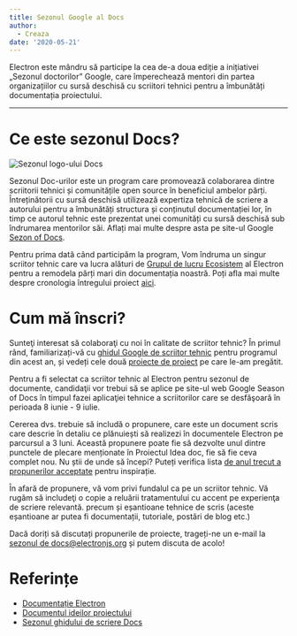 ```yaml
---
title: Sezonul Google al Docs
author:
  - Creaza
date: '2020-05-21'
---
```


Electron este mândru să participe la cea de-a doua ediție a inițiativei „Sezonul doctorilor” Google, care împerechează mentori din partea organizațiilor cu sursă deschisă cu scriitori tehnici pentru a îmbunătăți documentația proiectului.

---

# Ce este sezonul Docs?

![Sezonul logo-ului Docs](https://user-images.githubusercontent.com/16010076/82606204-8c8bce80-9b6b-11ea-9847-6a4b28a0761d.png)

Sezonul Doc-urilor este un program care promovează colaborarea dintre scriitorii tehnici și comunitățile open source în beneficiul ambelor părți. Întreținătorii cu sursă deschisă utilizează expertiza tehnică de scriere a autorului pentru a îmbunătăți structura și conținutul documentației lor, în timp ce autorul tehnic este prezentat unei comunități cu sursă deschisă sub îndrumarea mentorilor săi. Aflați mai multe despre asta pe site-ul Google [Sezon of Docs](https://developers.google.com/season-of-docs).

Pentru prima dată când participăm la program, Vom îndruma un singur scriitor tehnic care va lucra alături de [Grupul de lucru Ecosistem](https://github.com/electron/governance/tree/master/wg-ecosystem) al Electron pentru a remodela părți mari din documentația noastră. Poți afla mai multe despre cronologia întregului proiect [aici](https://developers.google.com/season-of-docs/docs/timeline).

# Cum mă înscri?

Sunteţi interesat să colaboraţi cu noi în calitate de scriitor tehnic? În primul rând, familiarizați-vă cu [ghidul Google de scriitor tehnic](https://developers.google.com/season-of-docs/docs/tech-writer-guide) pentru programul din acest an, și vedeți cele două [proiecte de proiect](https://github.com/electron/season-of-docs-2020/blob/master/project-ideas.md) pe care le-am pregătit.

Pentru a fi selectat ca scriitor tehnic al Electron pentru sezonul de documente, candidaţii vor trebui să se aplice pe site-ul web Google Season of Docs în timpul fazei aplicaţiei tehnice a scriitorilor care se desfăşoară în perioada 8 iunie - 9 iulie.

Cererea dvs. trebuie să includă o propunere, care este un document scris care descrie în detaliu ce plănuiești să realizezi în documentele Electron pe parcursul a 3 luni. Această propunere poate fie să dezvolte unul dintre punctele de plecare menționate în Proiectul Idea doc, fie să fie ceva complet nou. Nu știi de unde să începi? Puteți verifica lista [de anul trecut a propunerilor acceptate](https://developers.google.com/season-of-docs/docs/2019/participants) pentru inspirație.

În afară de propunere, vă vom privi fundalul ca pe un scriitor tehnic. Vă rugăm să includeţi o copie a reluării tratamentului cu accent pe experienţa de scriere relevantă. precum și eșantioane tehnice de scris (aceste eșantioane ar putea fi documentații, tutoriale, postări de blog etc.)

Dacă doriți să discutați propunerile de proiecte, trageți-ne un e-mail la [sezonul de docs@electronjs.org](mailto:season-of-docs@electronjs.org) și putem discuta de acolo!

# Referințe
* [Documentație Electron](electronjs.org/docs)
* [Documentul ideilor proiectului](https://github.com/electron/season-of-docs-2020/blob/master/project-ideas.md)
* [Sezonul ghidului de scriere Docs](https://developers.google.com/season-of-docs/docs/tech-writer-guide)
